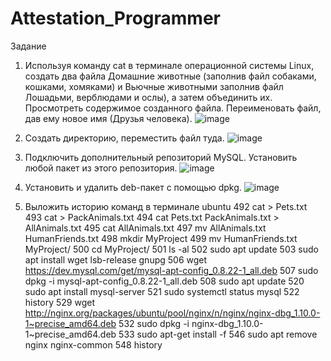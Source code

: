 # Attestation_Programmer
Задание
1. Используя команду cat в терминале операционной системы Linux, создать
два файла Домашние животные (заполнив файл собаками, кошками,
хомяками) и Вьючные животными заполнив файл Лошадьми, верблюдами и
ослы), а затем объединить их. Просмотреть содержимое созданного файла.
Переименовать файл, дав ему новое имя (Друзья человека).
![image](https://github.com/user-attachments/assets/62a2843d-c19a-48a9-8b22-5ac7be6c15ba)

2. Создать директорию, переместить файл туда.
![image](https://github.com/user-attachments/assets/dc565ff3-7807-4e32-9abc-af3c9515cc6d)

3. Подключить дополнительный репозиторий MySQL. Установить любой пакет
из этого репозитория.
![image](https://github.com/user-attachments/assets/8d71014f-d646-4a4f-bec4-5fbbc721e870)

4. Установить и удалить deb-пакет с помощью dpkg.
![image](https://github.com/user-attachments/assets/0afd00a9-507f-4119-9413-4e8f54f18a2f)

5. Выложить историю команд в терминале ubuntu
  492  cat > Pets.txt
  493  cat > PackAnimals.txt
  494  cat Pets.txt PackAnimals.txt > AllAnimals.txt
  495  cat AllAnimals.txt
  497  mv AllAnimals.txt HumanFriends.txt
  498  mkdir MyProject
  499  mv HumanFriends.txt MyProject/
  500  cd MyProject/
  501  ls -al
  502  sudo apt update
  503  sudo apt install wget lsb-release gnupg
  506  wget https://dev.mysql.com/get/mysql-apt-config_0.8.22-1_all.deb
  507  sudo dpkg -i mysql-apt-config_0.8.22-1_all.deb
  508  sudo apt update
  520  sudo apt install mysql-server
  521  sudo systemctl status mysql
  522  history
  529  wget http://nginx.org/packages/ubuntu/pool/nginx/n/nginx/nginx-dbg_1.10.0-1~precise_amd64.deb
  532  sudo dpkg -i nginx-dbg_1.10.0-1~precise_amd64.deb
  533  sudo apt-get install -f
  546  sudo apt remove nginx nginx-common
  548  history
